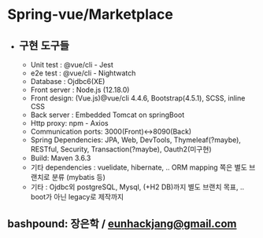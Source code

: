 # Spring-vue/Marketplace
+ ## 구현 도구들
  + Unit test : @vue/cli - Jest
  + e2e test : @vue/cli - Nightwatch
  + Database : Ojdbc6(XE)
  + Front server : Node.js (12.18.0)
  + Front design: (Vue.js)@vue/cli 4.4.6, Bootstrap(4.5.1), SCSS, inline CSS
  + Back server : Embedded Tomcat on springBoot
  + Http proxy: npm - Axios
  + Communication ports: 3000(Front)<->8090(Back)
  + Spring Dependencies: JPA, Web, DevTools, Thymeleaf(?maybe), RESTful, Security, Transaction(?maybe), Oauth2(미구현)
  + Build: Maven 3.6.3
  + 기타 dependencies : vuelidate, hibernate, .. ORM mapping 쪽은 별도 브랜치로 분류 (mybatis 등)
  + 기타 : Ojdbc외 postgreSQL, Mysql, (+H2 DB)까지 별도 브랜치 목표, .. boot가 아닌 legacy로 제작까지
## bashpound: 장은학 / eunhackjang@gmail.com
